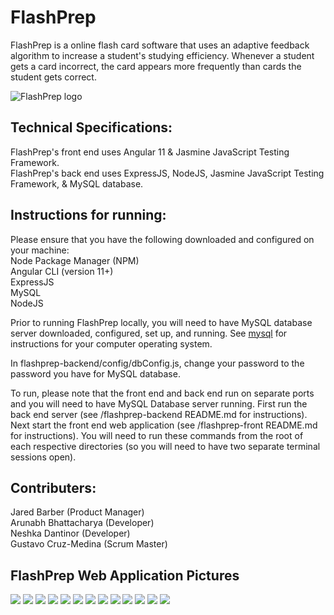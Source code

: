 # FlashPrep


FlashPrep is a online flash card software that uses an adaptive feedback algorithm to increase a student's studying efficiency. 
Whenever a student gets a card incorrect, the card appears more frequently than cards the student gets correct.

![FlashPrep logo](img/flashprep_logo_trans.png)

## Technical Specifications:
FlashPrep's front end uses Angular 11 & Jasmine JavaScript Testing Framework. \
FlashPrep's back end uses ExpressJS, NodeJS, Jasmine JavaScript Testing Framework, & MySQL database.


## Instructions for running:
Please ensure that you have the following downloaded and configured on your machine: \
Node Package Manager (NPM)\
Angular CLI (version 11+) \
ExpressJS \
MySQL \
NodeJS


Prior to running FlashPrep locally, you will need to have MySQL database server downloaded, configured, set up, and running. See [mysql](https://www.mysql.com/) for instructions for your computer operating system. 

In flashprep-backend/config/dbConfig.js, change your password to the password you have for MySQL database.


To run, please note that the front end and back end run on separate ports and you will need to have MySQL Database server running. First run the back end server (see /flashprep-backend README.md for instructions). Next start the front end web application (see /flashprep-front README.md for instructions). You will need to run these commands from the root of each respective directories (so you will need to have two separate terminal sessions open).





## Contributers:
Jared Barber (Product Manager) \
Arunabh Bhattacharya (Developer) \
Neshka Dantinor (Developer) \
Gustavo Cruz-Medina (Scrum Master) 

## FlashPrep Web Application Pictures

![](img/adaptive_feedback_study_mode.png)
![](img/create_add_new_card_to_deck.png)
![](img/create_deck_upload_csv.png)
![](img/dashboard.png)
![](img/delete_deck_dialogue.png)
![](img/edit_deck_page.png)
![](img/edit_update_card.png)
![](img/home.png)
![](img/login.png)
![](img/regular_study_mode.png)
![](img/sign_up.png)
![](img/study_mode_option_with_dashboard.png)
![](img/study_mode_options_dialogue.png)

